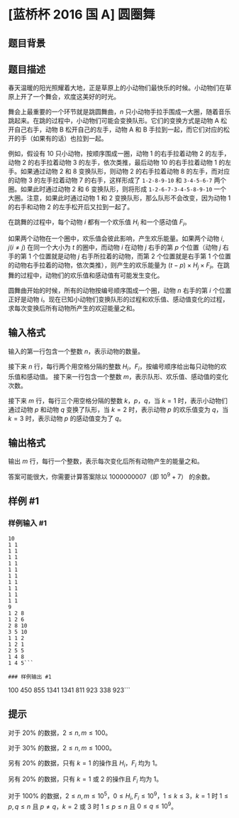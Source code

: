 # [蓝桥杯 2016 国 A] 圆圈舞

## 题目背景



## 题目描述

春天温暖的阳光照耀着大地，正是草原上的小动物们最快乐的时候。小动物们在草原上开了一个舞会，欢度这美好的时光。

舞会上最重要的一个环节就是跳圆舞曲，$n$ 只小动物手拉手围成一大圈，随着音乐跳起来。在跳的过程中，小动物们可能会变换队形。它们的变换方式是动物 A 松开自己右手，动物 B 松开自己的左手，动物 A 和 B 手拉到一起，而它们对应的松开的手（如果有的话）也拉到一起。

例如，假设有 $10$ 只小动物，按顺序围成一圈，动物 $1$ 的右手拉着动物 $2$ 的左手，动物 $2$ 的右手拉着动物 $3$ 的左手，依次类推，最后动物 $10$ 的右手拉着动物 $1$ 的左手。如果通过动物 $2$ 和 $8$ 变换队形，则动物 $2$ 的右手拉着动物 $8$ 的左手，而对应的动物 $3$ 的左手拉着动物 $7$ 的右手，这样形成了 `1-2-8-9-10` 和 `3-4-5-6-7` 两个圈。如果此时通过动物 $2$ 和 $6$ 变换队形，则将形成 `1-2-6-7-3-4-5-8-9-10` 一个大圈。注意，如果此时通过动物 $1$ 和 $2$ 变换队形，那么队形不会改变，因为动物 $1$ 的右手和动物 $2$ 的左手松开后又拉到一起了。

在跳舞的过程中，每个动物 $i$ 都有一个欢乐值 $H_i$ 和一个感动值 $F_i$。

如果两个动物在一个圈中，欢乐值会彼此影响，产生欢乐能量。如果两个动物 $i, j(i\neq j)$ 在同一个大小为 $t$ 的圈中，而动物 $i$ 在动物 $j$ 右手的第 $p$ 个位置（动物 $j$ 右手的第 $1$ 个位置就是动物 $j$ 右手所拉着的动物，而第 $2$ 个位置就是右手第 $1$ 个位置的动物右手拉着的动物，依次类推），则产生的欢乐能量为 $(t-p)\times H_j\times F_i$。在跳舞的过程中，动物们的欢乐值和感动值有可能发生变化。

圆舞曲开始的时候，所有的动物按编号顺序围成一个圈，动物 $n$ 右手的第 $i$ 个位置正好是动物 $i$。现在已知小动物们变换队形的过程和欢乐值、感动值变化的过程，求每次变换后所有动物所产生的欢迎能量之和。

## 输入格式

输入的第一行包含一个整数 $n$，表示动物的数量。

接下来 $n$ 行，每行两个用空格分隔的整数 $H_i$，$F_i$，按编号顺序给出每只动物的欢乐值和感动值。
接下来一行包含一个整数 $m$，表示队形、欢乐值、感动值的变化次数。

接下来 $m$ 行，每行三个用空格分隔的整数 $k$，$p$，$q$，当 $k=1$ 时，表示小动物们通过动物 $p$ 和动物 $q$ 变换了队形，当 $k=2$ 时，表示动物 $p$ 的欢乐值变为 $q$，当 $k=3$ 时，表示动物 $p$ 的感动值变为了 $q$。

## 输出格式

输出 $m$ 行，每行一个整数，表示每次变化后所有动物产生的能量之和。

答案可能很大，你需要计算答案除以 $1000000007$（即 $10^9+7$） 的余数。


## 样例 #1

### 样例输入 #1
```
10
1 1
1 1
1 1
1 1
1 1
1 1
1 1
1 1
1 1
1 1
9
1 2 8
1 2 6
2 8 10
3 5 10
1 1 2
1 2 1
2 5 5
1 4 8
1 4 5```

### 样例输出 #1

```
100
450
855
1341
1341
811
923
338
923```

## 提示

对于 $20\%$ 的数据，$2\le n,m\le100$。

对于 $30\%$ 的数据，$2\le n,m\le1000$。

另有 $20\%$ 的数据，只有 $k=1$ 的操作且 $H_i$，$F_i$ 均为 $1$。

另有 $20\%$ 的数据，只有 $k=1$ 或 $2$ 的操作且 $F_i$ 均为 $1$。

对于 $100\%$ 的数据，$2\le n,m\le10^5$，$0\le H_i,F_i\le10^9$，$1\le k\le3$，$k=1$ 时 $1\le p,q\le n$ 且 $p\neq q$，$k=2$ 或 $3$ 时 $1\le p\le n$ 且 $0\le q\le10^9$。
